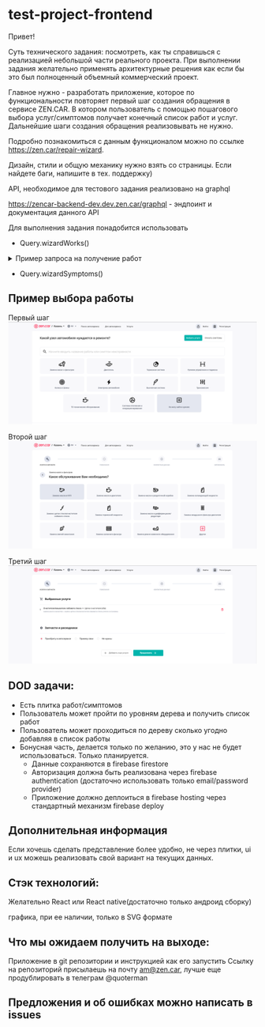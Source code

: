 # test-project-frontend

Привет!

Суть технического задания: посмотреть, как ты справишься с реализацией небольшой части реального проекта.
При выполнении задания желательно применять архитектурные решения как если бы это был полноценный объемный коммерческий проект.

Главное нужно - разработать приложение, которое по функциональности повторяет первый шаг создания обращения в сервисе ZEN.CAR.
В котором пользователь с помощью пошагового выбора услуг/симптомов получает конечный список работ и услуг.
Дальнейшие шаги создания обращения реализовывать не нужно.

Подробно познакомиться с данным функционалом можно по ссылке https://zen.car/repair-wizard.

Дизайн, стили и общую механику нужно взять со страницы. Если найдете баги, напишите в тех. поддержку)

API, необходимое для тестового задания реализовано на graphql

https://zencar-backend-dev.dev.zen.car/graphql - эндпоинт и документация данного API


Для выполнения задания понадобится использовать
- Query.wizardWorks()
<details><summary>Пример запроса на получение работ</summary>
<p>

```graphql
query {
  wizardWorks(where: {}, order: { orderIndex: asc }) {
    id
    parentId
    name
    question
    other
    vehicleWorks {
      id
      name
      action
      group {
        id
        parentId
        name
        parent {
          id
          name
          parent {
            id
            name
          }
        }
        createdAt
        updatedAt
      }
      createdAt
      updatedAt
    }
    image {
      id
      objectId
      objectType
      objectProperty
      filename
      mimetype
      encoding
      file {
        url
        path
      }
    }
    orderIndex
    createdAt
    updatedAt
    children(order: { orderIndex: asc }) {
      id
      parentId
      name
      question
      other
      vehicleWorks {
        id
        name
        action
        group {
          id
          parentId
          name
          parent {
            id
            name
            parent {
              id
              name
            }
          }
          createdAt
          updatedAt
        }
        createdAt
        updatedAt
      }
      image {
        id
        objectId
        objectType
        objectProperty
        filename
        mimetype
        encoding
        file {
          url
          path
        }
      }
      orderIndex
      createdAt
      updatedAt
      children(order: { orderIndex: asc }) {
        id
        parentId
        name
        question
        other
        vehicleWorks {
          id
          name
          action
          group {
            id
            parentId
            name
            parent {
              id
              name
              parent {
                id
                name
              }
            }
            createdAt
            updatedAt
          }
          createdAt
          updatedAt
        }
        image {
          id
          objectId
          objectType
          objectProperty
          filename
          mimetype
          encoding
          file {
            url
            path
          }
        }
        orderIndex
        createdAt
        updatedAt
        children(order: { orderIndex: asc }) {
          id
          parentId
          name
          question
          other
          vehicleWorks {
            id
            name
            action
            group {
              id
              parentId
              name
              parent {
                id
                name
                parent {
                  id
                  name
                }
              }
              createdAt
              updatedAt
            }
            createdAt
            updatedAt
          }
          image {
            id
            objectId
            objectType
            objectProperty
            filename
            mimetype
            encoding
            file {
              url
              path
            }
          }
          orderIndex
          createdAt
          updatedAt
          children(order: { orderIndex: asc }) {
            id
            parentId
            name
            question
            other
            vehicleWorks {
              id
              name
              action
              group {
                id
                parentId
                name
                parent {
                  id
                  name
                  parent {
                    id
                    name
                  }
                }
                createdAt
                updatedAt
              }
              createdAt
              updatedAt
            }
            image {
              id
              objectId
              objectType
              objectProperty
              filename
              mimetype
              encoding
              file {
                url
                path
              }
            }
            orderIndex
            createdAt
            updatedAt
          }
        }
      }
    }
  }
}

```

</p>
</details>

- Query.wizardSymptoms()


## Пример выбора работы
Первый шаг
![плитка групп работ](./image/image1.png)

Второй шаг
![плитка групп работ](./image/image2.png)

Третий шаг
![плитка групп работ](./image/image3.png)



## DOD задачи:
- Есть плитка работ/симптомов
- Пользователь может пройти по уровням дерева и получить список работ
- Пользователь может проходиться по дереву сколько угодно добавляя в список работы
- Бонусная часть, делается только по желанию, это у нас не будет использоваться. Только планируется.
    - Данные сохраняются в firebase firestore
    - Авторизация должна быть реализована через firebase authentication (достаточно использовать только email/password provider)
    - Приложение должно деплоиться в firebase hosting через стандартный механизм firebase deploy


## Дополнительная информация
Если хочешь сделать представление более удобно, не через плитки, ui и ux можешь реализовать свой вариант на текущих данных.

## Стэк технологий:

Желательно React или React native(достаточно только андроид сборку)


графика, при ее наличии, только в SVG формате

## Что мы ожидаем получить на выходе:
Приложение в git репозитории и инструкцией как его запустить
Ссылку на репозиторий присылаешь на почту am@zen.car, лучше еще продублировать в телеграм @quoterman

## Предложения и об ошибках можно написать в issues




